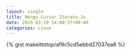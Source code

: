 ```yaml
---
layout: single                                                                                                              
title: Mongo Cursor Iterate.Js                                                                                                                       
date: 2015-03-19 14:00:27+00:00                                                                                                                        
categories: Linux                                                                                                                
---                                                                                                                              
```


{% gist makeittotop/af9c5cd5ebbd27037ea8 %}                                                                                                           

